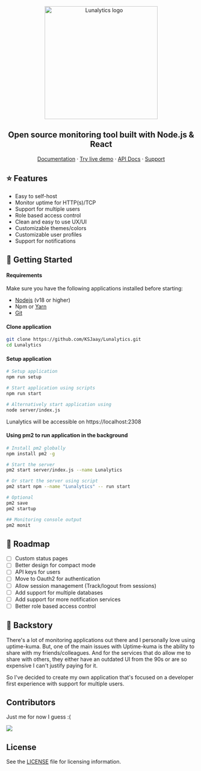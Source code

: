 <div align="center">
  <img src="https://raw.githubusercontent.com/KSJaay/Lunalytics/main/public/LogoWithName.png" width="300px" alt="Lunalytics logo" />
</div>

<h2 align="center">Open source monitoring tool built with Node.js & React</h2>
<div align="center">
  <a href="https://lunalytics.xyz">Documentation</a> ·
  <a href="https://demo.lunalytics.xyz">Try live demo</a> ·
  <a href="https://lunalytics.xyz/api/monitor">API Docs</a> ·
  <!-- <a href="https://lunalytics.xyz/internal/roadmap">Roadmap</a> -->
  <a href="https://discord.gg/cjbGmmNdcd">Support</a>
</div>

## ⭐ Features

- Easy to self-host
- Monitor uptime for HTTP(s)/TCP
- Support for multiple users
- Role based access control
- Clean and easy to use UX/UI
- Customizable themes/colors
- Customizable user profiles
- Support for notifications

## 🚀 Getting Started

#### Requirements

Make sure you have the following applications installed before starting:

- [Nodejs](https://nodejs.org/en/download/) (v18 or higher)
- Npm or [Yarn](https://classic.yarnpkg.com/lang/en/docs/install/#windows-stable)
- [Git](https://git-scm.com/)

#### Clone application

```bash
git clone https://github.com/KSJaay/Lunalytics.git
cd Lunalytics
```

#### Setup application

```bash
# Setup application
npm run setup

# Start application using scripts
npm run start

# Alternatively start application using
node server/index.js
```

Lunalytics will be accessible on https://localhost:2308

#### Using pm2 to run application in the background

```bash
# Install pm2 globally
npm install pm2 -g

# Start the server
pm2 start server/index.js --name Lunalytics

# Or start the server using script
pm2 start npm --name "Lunalytics" -- run start

# Optional
pm2 save
pm2 startup

## Monitoring console output
pm2 monit
```

## 🎯 Roadmap

- [ ] Custom status pages
- [ ] Better design for compact mode
- [ ] API keys for users
- [ ] Move to Oauth2 for authentication
- [ ] Allow session management (Track/logout from sessions)
- [ ] Add support for multiple databases
- [ ] Add support for more notification services
- [ ] Better role based access control

## 📖 Backstory

There's a lot of monitoring applications out there and I personally love using uptime-kuma. But, one of the main issues with Uptime-kuma is the ability to share with my friends/colleagues. And for the services that do allow me to share with others, they either have an outdated UI from the 90s or are so expensive I can't justify paying for it.

So I've decided to create my own application that's focused on a developer first experience with support for multiple users.

## Contributors

Just me for now I guess :(

<a href="https://github.com/KSJaay/Lunalytics/graphs/contributors">
  <img src="https://contrib.rocks/image?repo=KSJaay/Lunalytics" />
</a>

## License

See the [LICENSE](https://github.com/KSJaay/Lunalytics/blob/main/LICENSE) file for licensing information.

